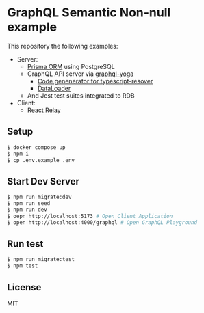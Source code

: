 # GraphQL Semantic Non-null example

This repository the following examples:

- Server:
  - [Prisma ORM](https://www.prisma.io) using PostgreSQL
  - GraphQL API server via [graphql-yoga](https://the-guild.dev/graphql/yoga-server)
    - [Code genenerator for typescript-resover](https://the-guild.dev/graphql/codegen/plugins/typescript/typescript-resolvers)
    - [DataLoader](https://github.com/graphql/dataloader)
  - And Jest test suites integrated to RDB
- Client:
  - [React Relay](https://relay.dev/)

## Setup

```sh
$ docker compose up
$ npm i
$ cp .env.example .env
```

## Start Dev Server

```sh
$ npm run migrate:dev
$ npm run seed
$ npm run dev
$ oepn http://localhost:5173 # Open Client Application
$ open http://localhost:4000/graphql # Open GraphQL Playground
```

## Run test

```sh
$ npm run migrate:test
$ npm test
```

## License

MIT
